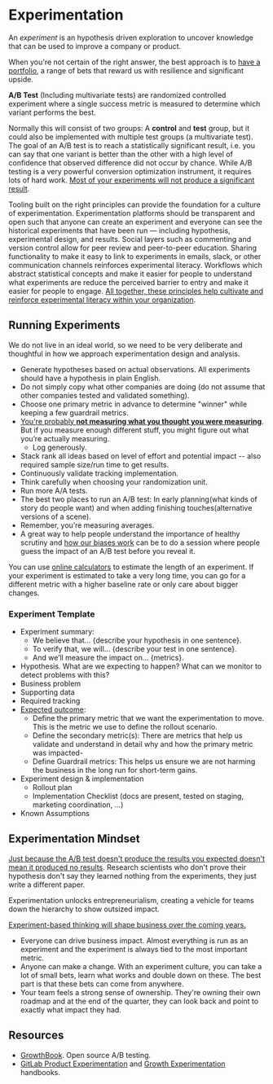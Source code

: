 # Experimentation

An *experiment* is an hypothesis driven exploration to uncover knowledge that can be used to improve a company or product.

When you're not certain of the right answer, the best approach is to [have a portfolio](https://seths.blog/2022/01/portfolio-thinking/), a range of bets that reward us with resilience and significant upside.

**A/B Test** (Including multivariate tests) are randomized controlled experiment where a single success metric is measured to determine which variant performs the best.

Normally this will consist of two groups: A **control** and **test** group, but it could also be implemented with multiple test groups (a multivariate test). The goal of an A/B test is to reach a statistically significant result, i.e. you can say that one variant is better than the other with a high level of confidence that observed difference did not occur by chance. While A/B testing is a very powerful conversion optimization instrument, it requires lots of hard work. [Most of your experiments will not produce a significant result](https://www.jitbit.com/news/185-most-of-your-ab-tests-will-fail).

Tooling built on the right principles can provide the foundation for a culture of experimentation. Experimentation platforms should be transparent and open such that anyone can create an experiment and everyone can see the historical experiments that have been run — including hypothesis, experimental design, and results. Social layers such as commenting and version control allow for peer review and peer-to-peer education. Sharing functionality to make it easy to link to experiments in emails, slack, or other communication channels reinforces experimental literacy. Workflows which abstract statistical concepts and make it easier for people to understand what experiments are reduce the perceived barrier to entry and make it easier for people to engage. [All together, these principles help cultivate and reinforce experimental literacy within your organization](https://towardsdatascience.com/the-experimentation-gap-3f5d374d354c).

## Running Experiments

We do not live in an ideal world, so we need to be very deliberate and thoughtful in how we approach experimentation design and analysis.

- Generate hypotheses based on actual observations. All experiments should have a hypothesis in plain English.
- Do not simply copy what other companies are doing (do not assume that other companies tested and validated something).
- Choose one primary metric in advance to determine "winner" while keeping a few guardrail metrics.
- [You're probably **not measuring what you thought you were measuring**](https://www.lesswrong.com/posts/9kNxhKWvixtKW5anS/you-are-not-measuring-what-you-think-you-are-measuring). But if you measure enough different stuff, you might figure out what you’re actually measuring.
	- Log generously.
- Stack rank all ideas based on level of effort and potential impact -- also required sample size/run time to get results.
- Continuously validate tracking implementation.
- Think carefully when choosing your randomization unit.
- Run more A/A tests.
- The best two places to run an A/B test: In early planning(what kinds of story do people want) and when adding finishing touches(alternative versions of a scene).
- Remember, you’re measuring averages.
- A great way to help people understand the importance of healthy scrutiny and [how our biases work](https://www.goodreads.com/book/show/11468377-thinking-fast-and-slow) can be to do a session where people guess the impact of an A/B test before you reveal it.

You can use [online calculators](http://experimentcalculator.com/) to estimate the length of an experiment. If your experiment is estimated to take a very long time, you can go for a different metric with a higher baseline rate or only care about bigger changes.

### Experiment Template

- Experiment summary:
	- We believe that... {describe your hypothesis in one sentence}.
	- To verify that, we will... {describe your test in one sentence}.
	- And we’ll measure the impact on... {metrics}.
- Hypothesis. What are we expecting to happen? What can we monitor to detect problems with this?
- Business problem
- Supporting data
- Required tracking
- [Expected outcome](https://about.gitlab.com/handbook/business-technology/data-team/experimentation-best-practices/):
	- Define the primary metric that we want the experimentation to move. This is the metric we use to define the rollout scenario.
	- Define the secondary metric(s): There are metrics that help us validate and understand in detail why and how the primary metric was impacted-
	- Define Guardrail metrics: This helps us ensure we are not harming the business in the long run for short-term gains.
- Experiment design & implementation
	- Rollout plan
	- Implementation Checklist (docs are present, tested on staging, marketing coordination, ...)
- Known Assumptions

## Experimentation Mindset

[Just because the A/B test doesn't produce the results you expected doesn't mean it produced no results](https://news.ycombinator.com/item?id=5906801). Research scientists who don't prove their hypothesis don't say they learned nothing from the experiments, they just write a different paper.

Experimentation unlocks entrepreneurialism, creating a vehicle for teams down the hierarchy to show outsized impact.

[Experiment-based thinking will shape business over the coming years.](https://mikkeldengsoe.substack.com/p/why-speedboats-win-and-tankers-sink)

- Everyone can drive business impact. Almost everything is run as an experiment and the experiment is always tied to the most important metric.
- Anyone can make a change. With an experiment culture, you can take a lot of small bets, learn what works and double down on these. The best part is that these bets can come from anywhere.
- Your team feels a strong sense of ownership. They're owning their own roadmap and at the end of the quarter, they can look back and point to exactly what impact they had.

## Resources

- [GrowthBook](https://growthbook.io/). Open source A/B testing.
- [GitLab Product Experimentation](https://about.gitlab.com/handbook/product/product-analysis/experimentation/) and [Growth Experimentation](https://about.gitlab.com/handbook/engineering/development/growth/experimentation/) handbooks.
